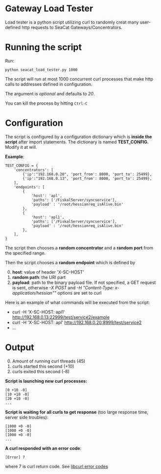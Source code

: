 Gateway Load Tester
===

Load tester is a python script utilizing curl to randomly creat many user-defined http requests to SeaCat Gateways/Concentrators.

# Running the script

Run:

```
python seacat_load_tester.py 1000
```

The script will run at most 1000 concurrent curl processes that make http calls to addresses defined in configuration.

The argument is *optional* and defaults to *20*.

You can kill the process by hitting ```Ctrl-C```

# Configuration

The script is configured by a configuration dictionary which is **inside the script** after import statements. The dictionary is named **TEST_CONFIG**. Modify it at will.

**Example**:

```
TEST_CONFIG = {
	'concentrators': [
		{'ip':"192.168.0.20", 'port_from': 8000, 'port_to': 25499},
		{'ip':"192.168.0.13", 'port_from': 8000, 'port_to': 25499},
	],
	'endpoints': [
		{
			'host': 'apl',
			'paths': ['/FiskalServer/syncservice'],
			'payload' : '/root/hessianreq_isAlive.bin'
		},
		{
			'host': 'apl1',
			'paths': ['/FiskalServer/syncservice'],
			'payload' : '/root/hessianreq_isAlive.bin'
		},
	],
}
```

The script then chooses a **random concentrator** and a **random port** from the specified range.

Then the script chooses a **random endpoint** which is defined by

0. **host**: value of header 'X-SC-HOST'
1. **random path**: the URI part
2. **payload**: path to the binary payload file. If not specified, a GET request is sent, otherwise *-X POST* and *-H "Content-Type: x-application/hessian""* options are set to curl

Here is an example of what commands will be executed from the script:

- curl -H 'X-SC-HOST: apl1' http://192.168.0.13:22999/test/service2/example
- curl -H 'X-SC-HOST: apl' http://192.168.0.20:8999/test/service2
- ...

# Output
0. Amount of running curl threads (45)
1. curls started this second (+10)
2. curls exited this second (-8)

**Script is launching new curl processes:**

```
[0 +10 -0]
[10 +10 -0]
[20 +10 -0]
...
```

**Script is waiting for all curls to get response** (too large response time, server side troubles):

```
[1000 +0 -0]
[1000 +0 -0]
[1000 +0 -0]
...
```

**A curl responded with an error code**:

```
[Error] 7
```

where 7 is curl return code. See [libcurl error codes](https://curl.haxx.se/libcurl/c/libcurl-errors.html)

